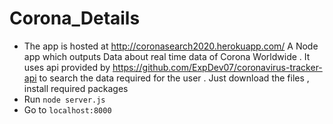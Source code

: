 # Corona_Details
* The app is hosted at  http://coronasearch2020.herokuapp.com/
A Node app which outputs Data about real time data of Corona Worldwide . It uses api provided by https://github.com/ExpDev07/coronavirus-tracker-api to search the data required for  the user .
Just download the files , install required packages 
* Run `node server.js`
* Go to `localhost:8000`




